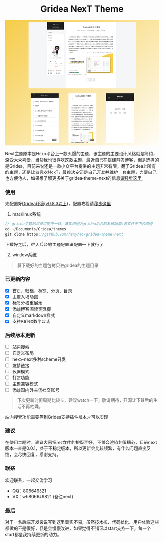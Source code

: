 <h1 align="center">
  Gridea NexT Theme
</h1>

![NexT主题概览](assets/images/overview.png)

Next主题原本是Hexo平台上一款火爆的主题，该主题的主要设计风格就是简约，深受大众喜爱，当然我也很喜欢这款主题，最近自己在搭建静态博客，但是选择的是Gridea，目前来说还是一款小众平台提供的主题非常有限，翻了Gridea上所有的主题，还是比较喜欢NexT，最终决定还是自己开发并维护一套主题，方便自己也方便他人，如果想了解更多关于gridea-theme-next的信息[请移步这里](https://hsxyhao.github.io/post/shuo-yi-xia-next-zhu-ti/)。

### 使用

先配置好[Gridea环境](https://gridea.dev/docs/)([v0.8.3以上](https://github.com/getgridea/gridea/releases))，配置教程请[移步这里](https://hsxyhao.github.io/post/gridea-setup/)
1. mac/linux系统
```java
// gridea主题的目录可能不一样，真实路径为gridea后台的系统配置>源文件夹中的路径
cd ~/Documents/Gridea/themes
git clone https://github.com/hsxyhao/gridea-theme-next

```
下载好之后，进入后台的主题配置里配置一下就行了

2. window系统
> 将下载好的主题包拷贝进gridea的主题目录
### 已更新内容

- [x] 首页、归档、标签、分页、目录
- [x] 主题入场动画
- [x] 标签分权重展示
- [x] 添加博客阅读页页脚
- [x] 自定义markdown样式
- [x] 支持KaTex数学公式

### 后续版本更新
- [ ] 站内搜索
- [ ] 自定义布局
- [ ] hexo-next多种scheme开发
- [ ] 友情链接
- [ ] 夜间模式
- [ ] 打赏功能
- [ ] 主题兼容模式
- [ ] 添加国内外主流社交账号
> 下次更新时间周期比较长，建议watch一下，敬请期待，开源让下班后的生活不再枯燥。

站内搜索功能需要等到Gridea支持插件版本才可以实现

### 建议
在使用主题时，建议大家把md文件的排版弄好，不然会渲染的很糟心，目前next版本一直是0.0.1，处于不稳定版本，所以更新会比较频繁，有什么问题直接反馈，会尽快回复，感谢支持。

### 联系
欢迎联系，一起交流学习
+ QQ：806649821
+ VX：wh806649821 (备注next)

### 最后
对于一名后端开发来说写到这里着实不易，虽然技术栈、代码优化、用户体验这些都做的不是很好，但是会慢慢改进，如果觉得不错可以start支持一下，每一个start都是我持续更新的动力。
